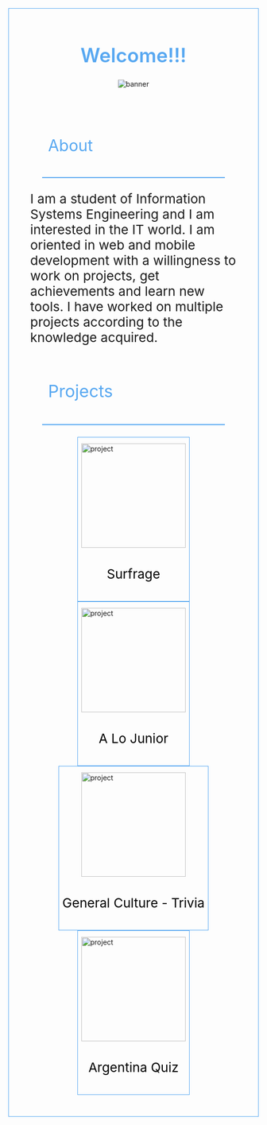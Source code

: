 
<div style="padding: 15px; border-style: solid; border-color: #58a8f1; border-width: 1">

<div style="display: flex; justify-content: center; align-items: center; width: 100%; flex-direction: column;">
        <h1 style="text-align: center; color: #58a8f1; font-weight: 600; font-size: 39px;">Welcome!!!</h1>
        <img src="https://res.cloudinary.com/projects-emanuek/image/upload/v1709572717/portfolio/linkedin_fondo_rvxapa.png"
                alt="banner">
</div>

<div style="padding: 28px;">
        <div style="border-bottom: 2px solid #58a8f1; margin: 24px; padding: 12px;">
                <p style="font-size: 32px; color: #58a8f1;">About</p>
        </div>

<p style="font-size: 26px;">
        I am a student of Information Systems Engineering and I am interested in the IT world.
        I am oriented in web and mobile development with a willingness to work on projects, get achievements and
        learn new tools. I have worked on multiple projects according to the knowledge acquired.
</p>

<div style="border-bottom: 2px solid #58a8f1; margin: 24px; padding: 12px;">
        <p style="font-size: 34px; color: #58a8f1;">Projects</p>
</div>

<div style="display: flex; justify-content: space-around; align-items: center; flex-wrap: wrap; flex-direction: row; width: 100%;">

<a href="https://github.com/EmanuelCav/Surveys" style="cursor: pointer; text-decoration: none;" onmouseover="this.style.background='#dddddd'" onmouseout="this.styles.background=''">
        <div style="height: 315px; border: 1px solid #58a8f1; padding: 7px; justify-content: space-around; align-items: center; display: flex; flex-direction: column;">
                <img style="width: 210px;" src="https://res.cloudinary.com/projects-emanuek/image/upload/v1709490095/portfolio/icon_qfb1dl.png" alt="project">
                        <p style="font-size: 26px; text-decoration: none; color: #000;">Surfrage</p>
        </div>
</a>

<a href="https://github.com/EmanuelCav/alojuniordev" style="cursor: pointer; text-decoration: none;">
        <div style="height: 315px; border: 1px solid #58a8f1; padding: 7px; justify-content: space-around; align-items: center; display: flex; flex-direction: column;">
                <img style="width: 210px;" src="https://res.cloudinary.com/projects-emanuek/image/upload/v1709490527/portfolio/alojunior_lexyoe.png" alt="project">
                        <p style="font-size: 26px; text-decoration: none; color: #000;">A Lo Junior</p>
        </div>
</a>

<a href="https://github.com/EmanuelCav/general_culture_quiz" style="cursor: pointer; text-decoration: none;" onmouseover="this.style.background='#dddddd'" onmouseover="this.style.background='#dddddd'" onmouseout="this.styles.background=''">
        <div style="height: 315px; border: 1px solid #58a8f1; padding: 7px; justify-content: space-around; align-items: center; display: flex; flex-direction: column;">
                <img style="width: 210px;" src="https://res.cloudinary.com/projects-emanuek/image/upload/v1709490947/culture/icon_kfyizi.png" alt="project">
                        <p style="font-size: 26px; text-decoration: none; color: #000;">General Culture - Trivia</p>
        </div>
</a>

<a href="https://play.google.com/store/apps/details?id=com.argentinaquiz.triviagame" style="cursor: pointer; text-decoration: none;" onmouseover="this.style.background='#dddddd'" onmouseout="this.styles.background=''">
        <div style="height: 315px; border: 1px solid #58a8f1; padding: 7px; justify-content: space-around; align-items: center; display: flex; flex-direction: column;">
                <img style="width: 210px;" src="https://res.cloudinary.com/projects-emanuek/image/upload/v1706790450/favicon_tvx4ge.png" alt="project">
                        <p style="font-size: 26px; text-decoration: none; color: #000;">Argentina Quiz</p>
        </div>
</a>

</div>

</div>



</div>
